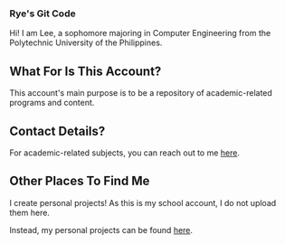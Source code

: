### Rye's Git Code
Hi! I am Lee, a sophomore majoring in Computer Engineering from the Polytechnic University of the Philippines.

## What For Is This Account?
This account's main purpose is to be a repository of academic-related programs and content.

## Contact Details?
For academic-related subjects, you can reach out to me [here](mailto:1solimanleeryan@gmail.com).

## Other Places To Find Me
I create personal projects! As this is my school account, I do not upload them here.

Instead, my personal projects can be found [here](https://github.com/codenamerey).
